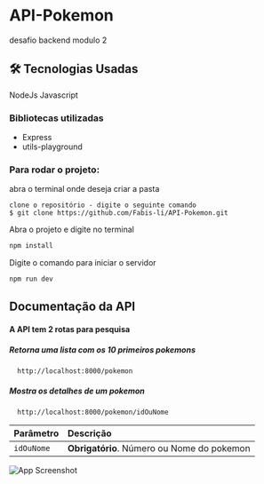 # API-Pokemon
desafio backend modulo 2

## 🛠 Tecnologias Usadas
NodeJs 
Javascript

### Bibliotecas utilizadas
- Express
- utils-playground

### Para rodar o projeto:
abra o terminal onde deseja criar a pasta

```git
clone o repositório - digite o seguinte comando
$ git clone https://github.com/Fabis-li/API-Pokemon.git
```
Abra o projeto e digite no terminal 
```bash
npm install  
```
Digite o comando para iniciar o servidor
```bash
npm run dev 
```
## Documentação da API

#### A API tem 2 rotas para pesquisa

##### Retorna uma lista com os 10 primeiros pokemons

```http
  http://localhost:8000/pokemon
```
##### Mostra os detalhes de um pokemon

```http
  http://localhost:8000/pokemon/idOuNome
```

| Parâmetro   |  Descrição                                   |
| :---------- | :------------------------------------------ |
| `idOuNome`      |**Obrigatório**. Número ou Nome do pokemon |

![App Screenshot](https://via.placeholder.com/468x300?text=App+Screenshot+Here)

